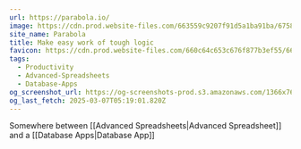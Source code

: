 ```yaml
---
url: https://parabola.io/
image: https://cdn.prod.website-files.com/663559c9207f91d5a1ba91ba/6758bf034c4e5f674add5c84_generic-meta-lockup.png
site_name: Parabola
title: Make easy work of tough logic
favicon: https://cdn.prod.website-files.com/660c64c653c676f877b3ef55/6632c3618655aa755163b372_Favicon.png
tags:
  - Productivity
  - Advanced-Spreadsheets
  - Database-Apps
og_screenshot_url: https://og-screenshots-prod.s3.amazonaws.com/1366x768/80/false/fd5f26c968e6e5e92fa0491702c5b24c401995dda0cf2a08cc5a0433a25fff92.jpeg
og_last_fetch: 2025-03-07T05:19:01.820Z
---
```

Somewhere between [[Advanced Spreadsheets|Advanced Spreadsheet]] and a [[Database Apps|Database App]]

